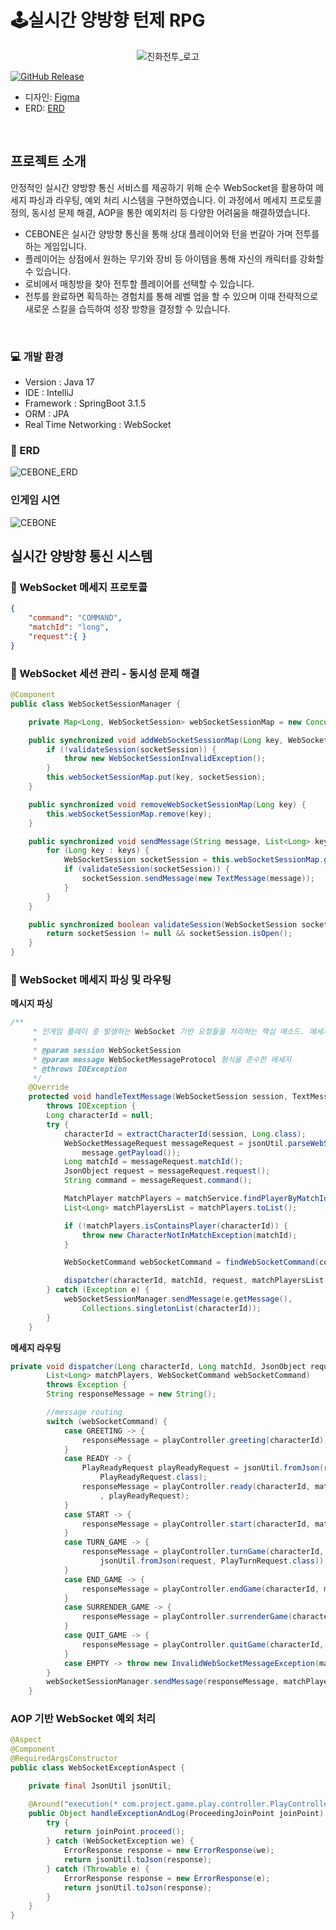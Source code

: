 # 🕹️실시간 양방향 턴제 RPG
<p align="center">
  <img src="https://github.com/Charge-Evolution-Battle-on-Earth/Server/assets/31121731/b7cd24b8-c900-4126-afb7-a5ee291ba881" alt="진화전투_로고">    
</p>


[![GitHub Release](https://img.shields.io/github/v/release/Charge-Evolution-Battle-on-Earth/Client)](https://github.com/Charge-Evolution-Battle-on-Earth/Client/releases)
- 디자인: [Figma](https://www.figma.com/file/VOS1PohXqLBLN3Ouehbsmm/%EA%B2%8C%EC%9E%84?type=design&node-id=60%3A2&mode=design&t=2WHgNObeB5Et7cu7-1)
- ERD: [ERD](https://dbdiagram.io/d/6501735a02bd1c4a5e7a76d2)
  
<br>

## 프로젝트 소개
안정적인 실시간 양방향 통신 서비스를 제공하기 위해 순수 WebSocket을 활용하여 메세지 파싱과 라우팅, 예외 처리 시스템을 구현하였습니다.
이 과정에서 메세지 프로토콜 정의, 동시성 문제 해결, AOP을 통한 예외처리 등 다양한 어려움을 해결하였습니다.

- CEBONE은 실시간 양방향 통신을 통해 상대 플레이어와 턴을 번갈아 가며 전투를 하는 게임입니다.
- 플레이어는 상점에서 원하는 무기와 장비 등 아이템을 통해 자신의 캐릭터를 강화할 수 있습니다.
- 로비에서 매칭방을 찾아 전투할 플레이어를 선택할 수 있습니다.
- 전투를 완료하면 획득하는 경험치를 통해 레벨 업을 할 수 있으며 이때 전략적으로 새로운 스킬을 습득하여 성장 방향을 결정할 수 있습니다.

<br>

### 💻 개발 환경
- Version : Java 17
- IDE : IntelliJ
- Framework : SpringBoot 3.1.5
- ORM : JPA
- Real Time Networking : WebSocket

### 🧩 ERD
![CEBONE_ERD](https://github.com/Charge-Evolution-Battle-on-Earth/Server/assets/31121731/ed8d9154-db4b-4327-a609-4d2f8d0bda0f)

### 인게임 시연
![CEBONE](https://github.com/Charge-Evolution-Battle-on-Earth/Server/assets/31121731/d6f979fd-991d-4fa7-bf4b-fe8b2e755ae1)



## 실시간 양방향 통신 시스템
### 📝 WebSocket 메세지 프로토콜

``` JSON
{
    "command": "COMMAND",
    "matchId": "long",
    "request":{ }
}
```

### 📝 WebSocket 세션 관리 - 동시성 문제 해결
``` Java
@Component
public class WebSocketSessionManager {

    private Map<Long, WebSocketSession> webSocketSessionMap = new ConcurrentHashMap<>();

    public synchronized void addWebSocketSessionMap(Long key, WebSocketSession socketSession) {
        if (!validateSession(socketSession)) {
            throw new WebSocketSessionInvalidException();
        }
        this.webSocketSessionMap.put(key, socketSession);
    }

    public synchronized void removeWebSocketSessionMap(Long key) {
        this.webSocketSessionMap.remove(key);
    }

    public synchronized void sendMessage(String message, List<Long> keys) throws IOException {
        for (Long key : keys) {
            WebSocketSession socketSession = this.webSocketSessionMap.get(key);
            if (validateSession(socketSession)) {
                socketSession.sendMessage(new TextMessage(message));
            }
        }
    }

    public synchronized boolean validateSession(WebSocketSession socketSession) {
        return socketSession != null && socketSession.isOpen();
    }
}
```

### 📝 WebSocket 메세지 파싱 및 라우팅
<b> 메시지 파싱 </b>
``` Java
/**
     * 인게임 플레이 중 발생하는 WebSocket 기반 요청들을 처리하는 핵심 메소드. 메세지 파싱과 라우팅을 수행함.
     *
     * @param session WebSocketSession
     * @param message WebSocketMessageProtocol 형식을 준수한 메세지
     * @throws IOException
     */
    @Override
    protected void handleTextMessage(WebSocketSession session, TextMessage message)
        throws IOException {
        Long characterId = null;
        try {
            characterId = extractCharacterId(session, Long.class);
            WebSocketMessageRequest messageRequest = jsonUtil.parseWebSocketMessage(
                message.getPayload());
            Long matchId = messageRequest.matchId();
            JsonObject request = messageRequest.request();
            String command = messageRequest.command();

            MatchPlayer matchPlayers = matchService.findPlayerByMatchId(matchId);
            List<Long> matchPlayersList = matchPlayers.toList();

            if (!matchPlayers.isContainsPlayer(characterId)) {
                throw new CharacterNotInMatchException(matchId);
            }

            WebSocketCommand webSocketCommand = findWebSocketCommand(command);

            dispatcher(characterId, matchId, request, matchPlayersList, webSocketCommand);
        } catch (Exception e) {
            webSocketSessionManager.sendMessage(e.getMessage(),
                Collections.singletonList(characterId));
        }
    }
```

<b> 메세지 라우팅</b>
``` Java
private void dispatcher(Long characterId, Long matchId, JsonObject request,
        List<Long> matchPlayers, WebSocketCommand webSocketCommand)
        throws Exception {
        String responseMessage = new String();

        //message routing
        switch (webSocketCommand) {
            case GREETING -> {
                responseMessage = playController.greeting(characterId);
            }
            case READY -> {
                PlayReadyRequest playReadyRequest = jsonUtil.fromJson(request,
                    PlayReadyRequest.class);
                responseMessage = playController.ready(characterId, matchId
                    , playReadyRequest);
            }
            case START -> {
                responseMessage = playController.start(characterId, matchId);
            }
            case TURN_GAME -> {
                responseMessage = playController.turnGame(characterId, matchId,
                    jsonUtil.fromJson(request, PlayTurnRequest.class));
            }
            case END_GAME -> {
                responseMessage = playController.endGame(characterId, matchId);
            }
            case SURRENDER_GAME -> {
                responseMessage = playController.surrenderGame(characterId, matchId);
            }
            case QUIT_GAME -> {
                responseMessage = playController.quitGame(characterId, matchId);
            }
            case EMPTY -> throw new InvalidWebSocketMessageException(matchId);
        }
        webSocketSessionManager.sendMessage(responseMessage, matchPlayers);
    }
```
### AOP 기반 WebSocket 예외 처리
``` Java
@Aspect
@Component
@RequiredArgsConstructor
public class WebSocketExceptionAspect {

    private final JsonUtil jsonUtil;

    @Around("execution(* com.project.game.play.controller.PlayController.*(..))")
    public Object handleExceptionAndLog(ProceedingJoinPoint joinPoint) {
        try {
            return joinPoint.proceed();
        } catch (WebSocketException we) {
            ErrorResponse response = new ErrorResponse(we);
            return jsonUtil.toJson(response);
        } catch (Throwable e) {
            ErrorResponse response = new ErrorResponse(e);
            return jsonUtil.toJson(response);
        }
    }
}
```
